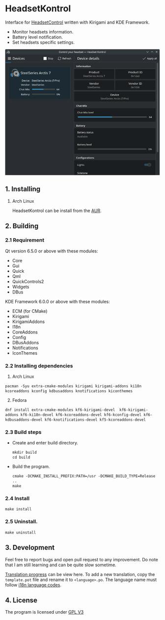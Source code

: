 # HeadsetKontrol

Interface for [HeadsetControl](https://github.com/Sapd/HeadsetControl) written with Kirigami and KDE Framework.

* Monitor headsets information.
* Battery level notification.
* Set headsets specific settings.

![Screenshot](screenshot.png)

## 1. Installing
1. Arch Linux

   HeadsetKontrol can be install from the [AUR](https://aur.archlinux.org/packages/headsetkontrol).

## 2. Building
### 2.1 Requirement
Qt version 6.5.0 or above with these modules:

* Core
* Gui
* Quick
* Qml
* QuickControls2
* Widgets
* DBus

KDE Framework 6.0.0 or above with these modules:

* ECM (for CMake)
* Kirigami
* KirigamiAddons
* I18n
* CoreAddons
* Config
* DBusAddons
* Notifications
* IconThemes

### 2.2 Installing dependencies

1. Arch Linux
```
pacman -Syu extra-cmake-modules kirigami kirigami-addons ki18n kcoreaddons kconfig kdbusaddons knotifications kiconthemes
```

2. Fedora
```
dnf install extra-cmake-modules kf6-kirigami-devel  kf6-kirigami-addons kf6-ki18n-devel kf6-kcoreaddons-devel kf6-kconfig-devel kf6-kdbusaddons-devel kf6-knotifications-devel kf5-kcoreaddons-devel 
```

### 2.3 Build steps
- Create and enter build directory.

   ```
   mkdir build
   cd build
   ```

- Build the program.

   ```
   cmake -DCMAKE_INSTALL_PREFIX:PATH=/usr -DCMAKE_BUILD_TYPE=Release ..
   make
   ```

### 2.4 Install

   ```
   make install
   ```

### 2.5 Uninstall.
   ```
   make uninstall
   ```

## 3. Development

Feel free to report bugs and open pull request to any improvement. Do note that I am still learning and can be quite slow sometime.

[Translation progress](translation/Progress.md) can be view here. To add a new translation, copy the `template.pot` file and rename it to `<language>.po`. The language name must follow [i18n language codes](https://i18ns.com/languagecode.html).

## 4. License
The program is licensed under [GPL V3](LICENSE)
